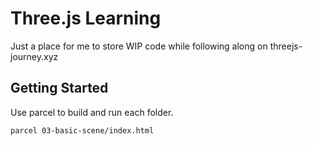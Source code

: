 # Three.js Learning

Just a place for me to store WIP code while following along on threejs-journey.xyz

## Getting Started

Use parcel to build and run each folder.

```
parcel 03-basic-scene/index.html
```
